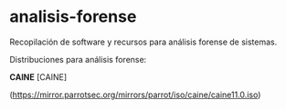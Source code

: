 # analisis-forense

Recopilación de software y recursos para análisis forense de sistemas.

Distribuciones para análisis forense:

**CAINE** 
[CAINE]

(https://mirror.parrotsec.org/mirrors/parrot/iso/caine/caine11.0.iso)

